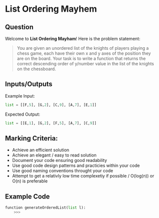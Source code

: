 # List Ordering Mayhem

## Question

Welcome to **List Ordering Mayham**! Here is the problem statement:

> You are given an unordered list of the knights of players playing a chess game, each have their own x and y axes of the position they are on the board. Your task is to write a function that returns the correct descending order of y/number value in the list of the knights on the chessboard.


## Inputs/Outputs
Example Input:
```python
list = [[F,5], [G,2], [C,9], [A,7], [E,1]]
```

Expected Output:
```python
list = [[E,1], [G,2], [F,5], [A,7], [C,9]]
```


## Marking Criteria:
- Achieve an efficient solution
- Achieve an elegant / easy to read solution
- Document your code ensuring good readability
- Use good code design patterns and practicies within your code
- Use good naming conventions throught your code
- Attempt to get a relativly low time complexetiy if possible / O(log(n)) or O(n) is preferable


## Example Code

```python
function generateOrderedList(list l):
    >>>
```